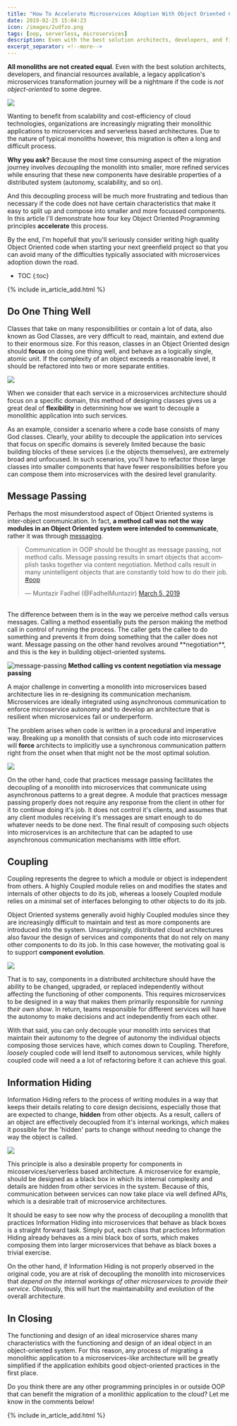```yaml
---
title: "How To Accelerate Microservices Adoption With Object Oriented Code"
date: 2019-02-25 15:04:23
icon: /images/2udfzo.png
tags: [oop, serverless, microservices]
description: Even with the best solution architects, developers, and financial resources available, an application's microservices migration journey will be a nightmare if the code not object oriented to some degree.
excerpt_separator: <!--more-->
--- 
```

**All monoliths are not created equal**. Even with the best solution architects, developers, and financial resources available, a legacy application's microservices transformation journey will be a nightmare if the code is *not object-oriented* to some degree.
<!--more-->

<img src="/images/2udfzo.jpg" style="margin-left:auto; margin-right:auto; display: block;"/>

Wanting to benefit from scalability and cost-efficiency of cloud technologies, organizations are increasingly migrating their monolithic applications to microservices and serverless based architectures. Due to the nature of typical monoliths however, this migration is often a long and difficult process.

**Why you ask?** Because the most time consuming aspect of the migration journey involves *decoupling* the monolith into smaller, more refined services while ensuring that these new components have desirable properties of a distributed system (autonomy, scalability, and so on).

And this decoupling process will be much more frustrating and tedious than necessary if the code does not have certain characteristics that make it easy to split up and compose into smaller and more focussed components. In this article I'll demonstrate how four key Object Oriented Programming principles **accelerate** this process. 

By the end, I'm hopefull that you'll seriously consider writing high quality Object Oriented code when starting your next greenfield project so that you can avoid many of the difficulties typically associated with microservices adoption down the road.

* TOC
{:toc}

{% include in_article_add.html %}

## Do One Thing Well

Classes that take on many responsibilities or contain a lot of data, also known as God Classes, are very difficult to read, maintain, and extend due to their enormous size. For this reason, classes in an Object Oriented design should **focus** on doing one thing well, and behave as a logically single, atomic unit. If the complexity of an object exceeds a reasonable level, it should be refactored into two or more separate entities.

<img src="/images/single-responsibility-principle.png" style="margin-left:auto; margin-right:auto; display: block;"/>

When we consider that each service in a microservices architecture should focus on a specific domain, this method of designing classes gives us a great deal of **flexibility** in determining how we want to decouple a monolithic application into such services. 

As an example, consider a scenario where a code base consists of many God classes. Clearly, your ability to decouple the application into services that focus on specific domains is severely limited because the basic building blocks of these services (i.e the objects themselves), are extremely broad and unfocused. In such scenarios, you'll have to refactor those large classes into smaller components that have fewer responsibilities before you can compose them into microservices with the desired level granularity.

## Message Passing

Perhaps the most misunderstood aspect of Object Oriented systems is inter-object communication. In fact, **a method call was not the way modules in an Object Oriented system were intended to communicate**, rather it was through [messaging](http://mfadhel.com/lost-oop/#inter-object-communication).
<br/>
<blockquote class="twitter-tweet tw-align-center"><p lang="en" dir="ltr">Communication in OOP should be thought as message passing, not method calls. Message passing results in smart objects that accomplish tasks together via content negotiation. Method calls result in many unintelligent objects that are constantly told how to do their job. <a href="https://twitter.com/hashtag/oop?src=hash&amp;ref_src=twsrc%5Etfw">#oop</a></p>&mdash; Muntazir Fadhel (@FadhelMuntazir) <a href="https://twitter.com/FadhelMuntazir/status/1103057880520052736?ref_src=twsrc%5Etfw">March 5, 2019</a></blockquote> <script async src="https://platform.twitter.com/widgets.js" charset="utf-8"></script>
<br/>
The difference between them is in the way we perceive method calls versus messages. Calling a method essentially puts the person making the method call in control of running the process. The caller gets the callee to do something and prevents it from doing something that the caller does not want. Message passing on the other hand revolves around **negotiation**, and this is the key in building object-oriented systems.

![message-passing](/images/sciencev2.svg)
**Method calling vs content negotiation via message passing**

A major challenge in converting a monolith into microservices based architecture lies in re-designing its communication mechanism. Microservices are ideally integrated using asynchronous communication to enforce microservice autonomy and to develop an architecture that is resilient when microservices fail or underperform. 

The problem arises when code is written in a procedural and imperative way. Breaking up a monolith that consists of such code into microservices will **force** architects to implicitly use a synchronous communication pattern right from the onset when that might not be the most optimal solution.

<img src="/images/sync_vs_async.PNG" style="margin-left:auto; margin-right:auto; display: block;"/>

On the other hand, code that practices message passing facilitates the decoupling of a monolith into microservices that communicate using asynchronous patterns to a great degree. A module that practices message passing properly does not require any response from the client in other for it to continue doing it's job. It does not control it's clients, and assumes that any client modules receiving it's messages are smart enough to do whatever needs to be done next. The final result of composing such objects into microservices is an architecture that can be adapted to use asynchronous communication mechanisms with little effort.

## Coupling

Coupling represents the degree to which a module or object is independent from others. A highly Coupled module relies on and modifies the states and internals of other objects to do its job, whereas a loosely Coupled module relies on a minimal set of interfaces belonging to other objects to do its job. 

Object Oriented systems generally avoid highly Coupled modules since they are increasingly difficult to maintain and test as more components are introduced into the system. Unsurprisingly, distributed cloud architectures also favour the design of services and components that do not rely on many other components to do its job. In this case however, the motivating goal is to support **component evolution**.

<img src="/images/coupling.PNG" style="margin-left:auto; margin-right:auto; display: block;"/>

That is to say, components in a distributed architecture should have the ability to be changed, upgraded, or replaced independently without affecting the functioning of other components. This requires microservices to be designed in a way that makes them primarily responsible for *running their own show*. In return, teams responsible for different services will have the autonomy to make decisions and act independently from each other.

With that said, you can only decouple your monolith into services that maintain their autonomy to the degree of autonomy the individual objects composing those services have, which comes down to Coupling. Therefore, *loosely* coupled code will lend itself to autonomous services, while highly coupled code will need a a lot of refactoring before it can achieve this goal.

## Information Hiding

Information Hiding refers to the process of writing modules in a way that keeps their details relating to core design decisions, especially those that are expected to change, **hidden** from other objects. As a result, callers of an object are effectively decoupled from it's internal workings, which makes it possible for the 'hidden' parts to change without needing to change the way the object is called.

<img src="/images/Information-hiding.png" style="margin-left:auto; margin-right:auto; display: block;"/>

This principle is also a desirable property for components in micoservices/serverless based architecture. A microservice for example, should be designed as a black box in which its internal complexity and details are hidden from other services in the system. Because of this, communication between services can now take place via well defined APIs, which is a desirable trait of microservice architectures.

It should be easy to see now why the process of decoupling a monolith that practices Information Hiding into microservices that behave as black boxes is a straight forward task. Simply put, each class that practices Information Hiding already behaves as a mini black box of sorts, which makes composing them into larger microservices that behave as black boxes a trivial exercise. 

On the other hand, if Information Hiding is not properly observed in the original code, you are at risk of decoupling the monolith into microservices that *depend on the internal workings of other microservices to provide their service*. Obviously, this will hurt the maintainability and evolution of the overall architecture.

## In Closing

The functioning and design of an ideal microservice shares many characteristics with the functioning and design of an ideal object in an object-oriented system. For this reason, any process of migrating a monolithic application to a microservices-like architecture will be greatly simplified if the application exhibits good object-oriented practices in the first place.

Do you think there are any other programming principles in or outside OOP that can benefit the migration of a monlithic application to the cloud? Let me know in the comments below!

{% include in_article_add.html %}
<br/>

